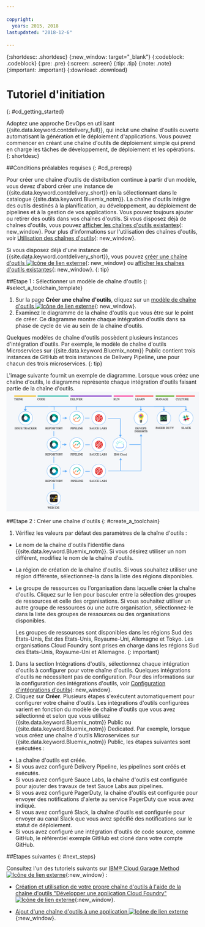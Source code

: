 ```yaml
---

copyright:
  years: 2015, 2018
lastupdated: "2018-12-6"

---
```


{:shortdesc: .shortdesc}
{:new_window: target="_blank"}
{:codeblock: .codeblock}
{:pre: .pre}
{:screen: .screen}
{:tip: .tip}
{:note: .note}
{:important: .important}
{:download: .download}


# Tutoriel d'initiation
{: #cd_getting_started}

Adoptez une approche DevOps en utilisant {{site.data.keyword.contdelivery_full}}, qui inclut une chaîne d'outils ouverte automatisant la génération et le déploiement d'applications. Vous
pouvez commencer en créant une chaîne d'outils de déploiement simple qui prend en charge les tâches de développement, de déploiement et les opérations. 
{: shortdesc}

##Conditions préalables requises
{: #cd_prereqs}

Pour créer une chaîne d’outils de distribution continue à partir d’un modèle, vous devez d'abord créer une instance de {{site.data.keyword.contdelivery_short}} en la sélectionnant dans le catalogue {{site.data.keyword.Bluemix_notm}}. La chaîne d'outils intègre des outils destinés à la planification, au développement, au déploiement de pipelines et à la gestion de vos applications. Vous pouvez toujours ajouter ou retirer des outils dans vos chaînes d'outils. Si vous disposez déjà de chaînes d'outils, vous pouvez [afficher les chaînes d'outils existantes](/docs/services/ContinuousDelivery/toolchains_working.html#viewing_a_toolchain){: new_window}. Pour plus d'informations sur l'utilisation des chaînes d'outils, voir [Utilisation des chaînes d'outils](/docs/services/ContinuousDelivery/toolchains_using.html){: new_window}.

Si vous disposez déjà d'une instance de {{site.data.keyword.contdelivery_short}}, vous pouvez [créer une chaîne d'outils ![Icône de lien externe](../../icons/launch-glyph.svg "Icône de lien externe")](https://cloud.ibm.com/devops/create){: new_window} ou [afficher les chaînes d'outils existantes](/docs/services/ContinuousDelivery/toolchains_working.html#viewing_a_toolchain){: new_window}.
{: tip}

##Etape 1 : Sélectionner un modèle de chaîne d'outils
{: #select_a_toolchain_template}

1. Sur la page **Créer une chaîne d'outils**, cliquez sur un [modèle de chaîne d'outils ![Icône de lien externe](../../icons/launch-glyph.svg "Icône de lien externe")](https://cloud.ibm.com/devops/create){: new_window}.
1. Examinez le diagramme de la chaîne d'outils que vous être sur le point de créer. Ce diagramme montre chaque intégration d'outils dans sa phase de cycle de vie au sein de la chaîne d'outils.

 Quelques modèles de chaîne d'outils possèdent plusieurs instances d'intégration d'outils. Par exemple, le modèle de chaîne d'outils Microservices sur {{site.data.keyword.Bluemix_notm}} Public contient trois instances de GitHub et trois instances de Delivery Pipeline, une pour chacun des trois microservices.
 {: tip}

 L'image suivante fournit un exemple de diagramme. Lorsque vous créez une chaîne d'outils, le diagramme représente chaque intégration d'outils faisant partie de la chaîne d'outils. ![Diagramme de chaîne d'outils](images/toolchain_diagram2.png)
 
##Etape 2 : Créer une chaîne d'outils 
{: #create_a_toolchain}
 
1. Vérifiez les valeurs par défaut des paramètres de la chaîne d'outils :

 * Le nom de la chaîne d'outils l'identifie dans {{site.data.keyword.Bluemix_notm}}. Si vous désirez utiliser un nom différent, modifiez le nom de la chaîne d'outils.
 * La région de création de la chaîne d'outils. Si vous souhaitez utiliser une région différente, sélectionnez-la dans la liste des régions disponibles.
 * Le groupe de ressources ou l'organisation dans laquelle créer la chaîne d'outils. Cliquez sur le lien pour basculer entre la sélection des groupes de ressources et celle des organisations. Si vous souhaitez utiliser un autre groupe de ressources ou une autre organisation, sélectionnez-le dans la liste des groupes de ressources ou des organisations disponibles.
 
   Les groupes de ressources sont disponibles dans les régions Sud des Etats-Unis, Est des Etats-Unis, Royaume-Uni, Allemagne et Tokyo. Les organisations Cloud Foundry sont prises en charge dans les régions Sud des Etats-Unis, Royaume-Uni et Allemagne.
   {: important}
 
1. Dans la section Intégrations d'outils, sélectionnez chaque intégration d'outils à configurer pour votre chaîne d'outils. Quelques intégrations d'outils ne nécessitent pas de configuration. Pour des informations sur la configuration des intégrations d'outils, voir [Configuration d'intégrations d'outils](/docs/services/ContinuousDelivery/toolchains_integrations.html){: new_window}.
1. Cliquez sur **Créer**. Plusieurs étapes s'exécutent automatiquement pour configurer votre chaîne d'outils. Les intégrations d'outils configurées varient en fonction du modèle de chaîne d'outils que vous avez sélectionné et selon que vous utilisez {{site.data.keyword.Bluemix_notm}} Public ou {{site.data.keyword.Bluemix_notm}} Dedicated. Par exemple, lorsque vous créez une chaîne d'outils Microservices sur {{site.data.keyword.Bluemix_notm}} Public, les étapes suivantes sont exécutées :

 * La chaîne d'outils est créée.
 * Si vous avez configuré Delivery Pipeline, les pipelines sont créés et exécutés.
 * Si vous avez configuré Sauce Labs, la chaîne d'outils est configurée pour ajouter des travaux de test Sauce Labs aux pipelines.
 * Si vous avez configuré PagerDuty, la chaîne d'outils est configurée pour envoyer des notifications d'alerte au service PagerDuty que vous avez indiqué.
 * Si vous avez configuré Slack, la chaîne d'outils est configurée pour envoyer au canal Slack que vous avez spécifié des notifications sur le statut de déploiement.
 * Si vous avez configuré une intégration d'outils de code source, comme GitHub, le référentiel exemple GitHub est cloné dans votre compte GitHub.

##Etapes suivantes
{: #next_steps}

Consultez l'un des tutoriels suivants sur [IBM&reg; Cloud Garage Method ![Icône de lien externe](../../icons/launch-glyph.svg "Icône de lien externe")](https://www.ibm.com/cloud/garage){:new_window} :

  * [Création et utilisation de votre propre chaîne d'outils à l'aide de la chaîne d'outils "Développer une application Cloud Foundry"![Icône de lien externe](../../icons/launch-glyph.svg "Icône de lien externe")](https://www.ibm.com/cloud/garage/tutorials/introduce-develop-cloud-foundry-app-toolchain){:new_window}.

  * [Ajout d'une chaîne d'outils à une application ![Icône de lien externe](../../icons/launch-glyph.svg "Icône de lien externe")](https://www.ibm.com/cloud/garage/tutorials/add-a-toolchain-to-an-app?task=2){:new_window}.
